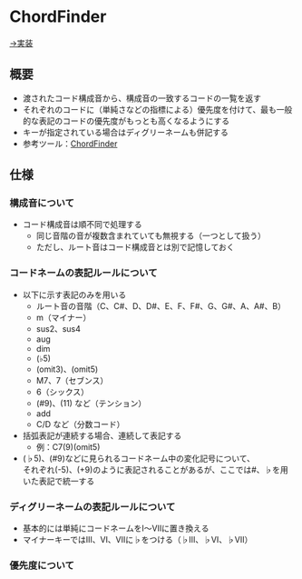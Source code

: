 # ChordFinder

[→実装](../impl/chordfinder.md)

## 概要

- 渡されたコード構成音から、構成音の一致するコードの一覧を返す
- それぞれのコードに（単純さなどの指標による）優先度を付けて、最も一般的な表記のコードの優先度がもっとも高くなるようにする
- キーが指定されている場合はディグリーネームも併記する
- 参考ツール：[ChordFinder](https://kkkgg.github.io/chord_finder/index.html)

## 仕様

### 構成音について

- コード構成音は順不同で処理する
  - 同じ音階の音が複数含まれていても無視する（一つとして扱う）
  - ただし、ルート音はコード構成音とは別で記憶しておく

### コードネームの表記ルールについて

- 以下に示す表記のみを用いる
  - ルート音の音階（C、C#、D、D#、E、F、F#、G、G#、A、A#、B）
  - m（マイナー）
  - sus2、sus4
  - aug
  - dim
  - (♭5)
  - (omit3)、(omit5)
  - M7、7（セブンス）
  - 6（シックス）
  - (#9)、(11) など（テンション）
  - add
  - C/D など（分数コード）
- 括弧表記が連続する場合、連続して表記する
  - 例：C7(9)(omit5)
- (♭5)、(#9)などに見られるコードネーム中の変化記号について、  
  それぞれ(-5)、(+9)のように表記されることがあるが、ここでは#、♭を用いた表記で統一する

### ディグリーネームの表記ルールについて

- 基本的には単純にコードネームをⅠ～Ⅶに置き換える
- マイナーキーではⅢ、Ⅵ、Ⅶに♭をつける（♭Ⅲ、♭Ⅵ、♭Ⅶ）

### 優先度について